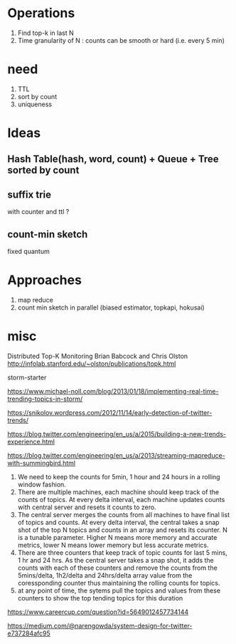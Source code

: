 
# Operations

1. Find top-k in last N
2. Time granularity of N : counts can be smooth or hard (i.e. every 5 min)

# need

1. TTL
2. sort by count 
3. uniqueness

# Ideas

## Hash Table(hash, word, count) + Queue + Tree sorted by count

## suffix trie

with counter and ttl ?

## count-min sketch

fixed quantum


# Approaches

1. map reduce
2. count min sketch in parallel (biased estimator, topkapi, hokusai)

# misc

Distributed Top-K Monitoring
Brian Babcock and Chris Olston
http://infolab.stanford.edu/~olston/publications/topk.html

storm-starter

https://www.michael-noll.com/blog/2013/01/18/implementing-real-time-trending-topics-in-storm/

https://snikolov.wordpress.com/2012/11/14/early-detection-of-twitter-trends/

https://blog.twitter.com/engineering/en_us/a/2015/building-a-new-trends-experience.html

https://blog.twitter.com/engineering/en_us/a/2013/streaming-mapreduce-with-summingbird.html

1. We need to keep the counts for 5min, 1 hour and 24 hours in a rolling window fashion.
2. There are multiple machines, each machine should keep track of the counts of topics. At every delta interval, each machine updates counts with central server and resets it counts to zero.
3. The central server merges the counts from all machines to have final list of topics and counts. At every delta interval, the central takes a snap shot of the top N topics and counts in an array and resets its counter. N is a tunable parameter. Higher N means more memory and accurate metrics, lower N means lower memory but less accurate metrics.
4. There are three counters that keep track of topic counts for last 5 mins, 1 hr and 24 hrs. As the central server takes a snap shot, it adds the counts with each of these counters and remove the counts from the 5mins/delta, 1h2/delta and 24hrs/delta array value from the coressponding counter thus maintaining the rolling counts for topics.
5. at any point of time, the sytems pull the topics and values from these counters to show the top tending topics for this duration

https://www.careercup.com/question?id=5649012457734144


https://medium.com/@narengowda/system-design-for-twitter-e737284afc95
